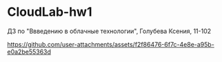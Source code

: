 # CloudLab-hw1
ДЗ по "Ввведению в облачные технологии", Голубева Ксения, 11-102

https://github.com/user-attachments/assets/f2f86476-6f7c-4e8e-a95b-e0a2be55363d

